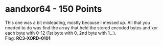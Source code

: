 aandxor64 - 150 Points
======================
This one was a bit misleading, mostly because I messed up. All that you needed to do was find the array that held the stored encoded bytes and xor each byte with 0-12 (1st byte with 0, 2nd byte with 1...).<br>
Flag: **RC3-XORD-0101**
